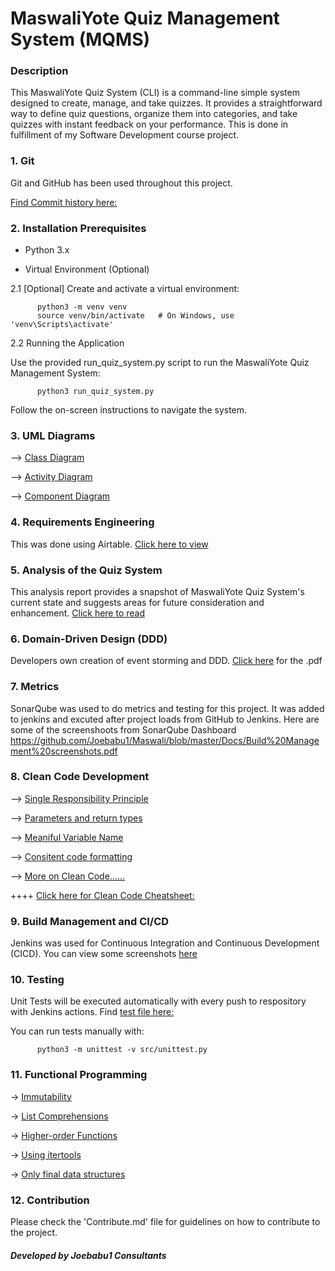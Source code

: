 # **MaswaliYote Quiz Management System (MQMS)**

### Description

This MaswaliYote Quiz System (CLI) is a command-line simple system designed to create, manage, and take quizzes. It provides a straightforward way to define quiz questions, organize them into categories, and take quizzes with instant feedback on your performance. This is done in fulfillment of my Software Development course project.

### 1. Git
Git and GitHub has been used throughout this project. 

[Find Commit history here:](https://github.com/Joebabu1/Maswali/commits)

### 2. Installation Prerequisites

+ Python 3.x

+ Virtual Environment (Optional)

2.1 [Optional] Create and activate a virtual environment:

          python3 -m venv venv
          source venv/bin/activate   # On Windows, use 'venv\Scripts\activate'

2.2 Running the Application

Use the provided run_quiz_system.py script to run the MaswaliYote Quiz Management System:

          python3 run_quiz_system.py

Follow the on-screen instructions to navigate the system.

### 3. UML Diagrams
  
--> [Class Diagram](https://github.com/Joebabu1/Maswali/assets/143649670/334aba21-a5c9-4684-8398-a613a46e2ec1)

--> [Activity Diagram](https://github.com/Joebabu1/Maswali/assets/143649670/905ace15-94f7-4c2d-b424-43104d52f7cb)
 
--> [Component Diagram](https://github.com/Joebabu1/Maswali/assets/143649670/a4f38899-b326-4edb-b968-b5692b23cfce)

### 4. Requirements Engineering

This was done using Airtable. [Click here to view](https://airtable.com/appVk1hPphTm997MN/shrhSsRi2hW5Xz6Qx)

### 5. Analysis of the Quiz System

 This analysis report provides a snapshot of MaswaliYote Quiz System's current state and suggests areas for future consideration and enhancement.
[Click here to read ](https://github.com/Joebabu1/Maswali/blob/master/Docs/Analysis%20Report%20-%20MQMS.pdf)

### 6. Domain-Driven Design (DDD)

Developers own creation of event storming and DDD. [Click here](https://github.com/Joebabu1/Maswali/blob/master/Docs/DDD%20-%20MaswaliYote%20Quiz%20Management%20System.pdf) for the .pdf


### 7. Metrics

SonarQube was used to do metrics and testing for this project. It was added to jenkins and excuted after project loads from GitHub to Jenkins. Here are some of the screenshoots from SonarQube Dashboard
https://github.com/Joebabu1/Maswali/blob/master/Docs/Build%20Management%20screenshots.pdf 

### 8. Clean Code Development

--> [Single Responsibility Principle](https://github.com/Joebabu1/Maswali/blob/fc79e03861d61abd36ee15cc94e7312779058b3e/database.py#L48)
 
--> [Parameters and return types](https://github.com/Joebabu1/Maswali/blob/c1b7b00cff33888b47d783fb5b5a4362ad90a22b/database.py#L44)

--> [Meaniful Variable Name](https://github.com/Joebabu1/Maswali/blob/c1b7b00cff33888b47d783fb5b5a4362ad90a22b/database.py#L51)

--> [Consitent code formatting](https://github.com/Joebabu1/Maswali/blob/fc79e03861d61abd36ee15cc94e7312779058b3e/admin_module.py#L104C1-L105C37)

--> [More on Clean Code......](https://github.com/Joebabu1/Maswali/blob/master/Docs/Clean%20Code%20Development%20Report.pdf)


++++ [Click here for Clean Code Cheatsheet:](https://github.com/Joebabu1/Maswali/blob/master/Docs/Clean%20Code%20Cheatsheet.pdf)

### 9. Build Management and CI/CD

Jenkins was used for Continuous Integration and Continuous Development (CICD). You can view some screenshots [here](https://github.com/Joebabu1/Maswali/blob/master/Docs/Build%20Management%20screenshots.pdf)

### 10. Testing

Unit Tests will be executed automatically with every push to respository with Jenkins actions. Find [test file here:](https://github.com/Joebabu1/Maswali/blob/master/unittest.py)

You can run tests manually with: 

          python3 -m unittest -v src/unittest.py

### 11. Functional Programming

-> [Immutability](https://github.com/Joebabu1/Maswali/blob/f8205ef709650a06341ebd036a54a8ff87eb7b84/quiz_system.py#L37C1-L38C1)

-> [List Comprehensions](https://github.com/Joebabu1/Maswali/blob/c1b7b00cff33888b47d783fb5b5a4362ad90a22b/admin_module.py#L112C1-L112C50)

-> [Higher-order Functions](https://github.com/Joebabu1/Maswali/blob/c1b7b00cff33888b47d783fb5b5a4362ad90a22b/student_module.py#L30)

-> [Using itertools](https://github.com/Joebabu1/Maswali/blob/c1b7b00cff33888b47d783fb5b5a4362ad90a22b/admin_module.py#L76)

-> [Only final data structures](https://github.com/Joebabu1/Maswali/blob/c1b7b00cff33888b47d783fb5b5a4362ad90a22b/database.py#L6)

### 12. Contribution

Please check the 'Contribute.md' file for guidelines on how to contribute to the project.

  ##### Developed by Joebabu1 Consultants
